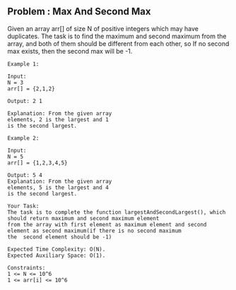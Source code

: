 ## Problem : Max And Second Max

Given an array arr[] of size N of positive integers which may have duplicates. The task is to find the maximum and second maximum from the array, and both of them should be different from each other, so If no second max exists, then the second max will be -1.

```
Example 1:

Input:
N = 3
arr[] = {2,1,2}

Output: 2 1

Explanation: From the given array 
elements, 2 is the largest and 1 
is the second largest.
```
```
Example 2:

Input:
N = 5
arr[] = {1,2,3,4,5}

Output: 5 4
Explanation: From the given array 
elements, 5 is the largest and 4 
is the second largest.
```
```
Your Task:
The task is to complete the function largestAndSecondLargest(), which should return maximum and second maximum element
from the array with first element as maximum element and second element as second maximum(if there is no second maximum
the  second element should be -1)
```
```
Expected Time Complexity: O(N).
Expected Auxiliary Space: O(1).
```
```
Constraints:
1 <= N <= 10^6
1 <= arr[i] <= 10^6
```